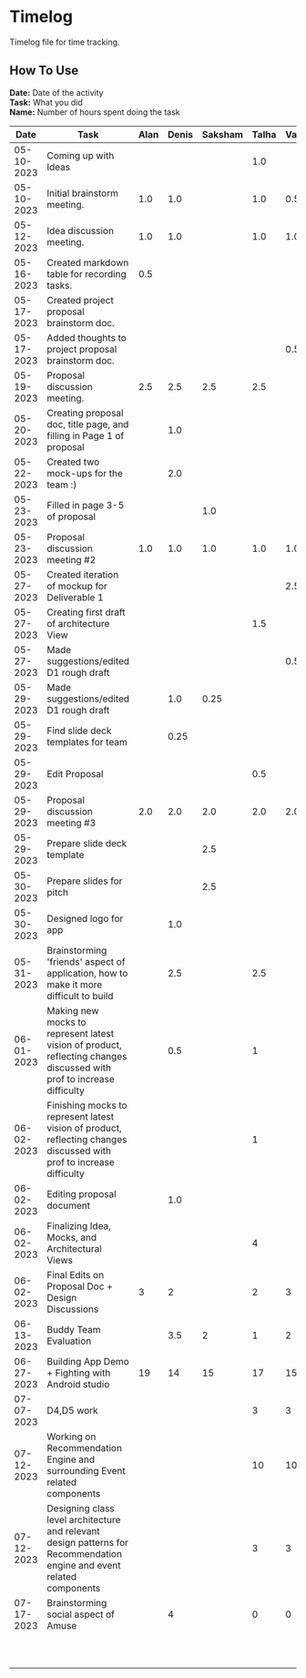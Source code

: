 # Timelog 

Timelog file for time tracking.

## How To Use
**Date:** Date of the activity \
**Task:** What you did \
**Name:** Number of hours spent doing the task

| Date | Task  | Alan  | Denis  | Saksham  |  Talha | Vardan  | Yinuo  |
|------|-------|-------|--------|----------|--------|---------|--------|
| 05-10-2023  | Coming up with Ideas  |  |  |  | 1.0 | | |
| 05-10-2023  | Initial brainstorm meeting.  | 1.0 | 1.0 |  | 1.0 | 0.5 | 1.0 |
| 05-12-2023  | Idea discussion meeting.  | 1.0 | 1.0 |  | 1.0 | 1.0 | 1.0 |
| 05-16-2023  | Created markdown table for recording tasks.  | 0.5  |   |   |   |   |   |
| 05-17-2023  | Created project proposal brainstorm doc.  |  |  |  |  |  | 1.0 |
| 05-17-2023  | Added thoughts to project proposal brainstorm doc.  |  |  |  |  | 0.5 | |
| 05-19-2023  | Proposal discussion meeting.  | 2.5 | 2.5 | 2.5 | 2.5 |  | 2.5 |
| 05-20-2023  | Creating proposal doc, title page, and filling in Page 1 of proposal  |   | 1.0 |   |   |   |   |
| 05-22-2023  | Created two mock-ups for the team :)  |   | 2.0 |   |   |   |   |
| 05-23-2023  | Filled in page 3-5 of proposal  |   |  | 1.0 |   |   | 1.0 |
| 05-23-2023  | Proposal discussion meeting #2 | 1.0  | 1.0 |  1.0 | 1.0  | 1.0  | 1.0 |
| 05-27-2023  | Created iteration of mockup for Deliverable 1 |  |  |  | | 2.5  | |
| 05-27-2023  | Creating first draft of architecture View |  |  |  | 1.5 | | |
| 05-27-2023  | Made suggestions/edited D1 rough draft |   |  |  | | 0.5  | |
| 05-29-2023  | Made suggestions/edited D1 rough draft |   | 1.0 | 0.25 | |  | | 
| 05-29-2023  | Find slide deck templates for team |   | 0.25 |  | |  | | 
| 05-29-2023  | Edit Proposal |   | |  | 0.5 |  | | 
| 05-29-2023  | Proposal discussion meeting #3 | 2.0  | 2.0 |  2.0 | 2.0  | 2.0  | 2.0 |
| 05-29-2023  | Prepare slide deck template |       |        | 2.5 |        |         |        |
| 05-30-2023  | Prepare slides for pitch |       |        | 2.5 |        |         |        |
| 05-30-2023  | Designed logo for app |  | 1.0 |  |  |  |  |
| 05-31-2023  | Brainstorming 'friends' aspect of application, how to make it more difficult to build |  | 2.5 |  | 2.5  |  |  |
| 06-01-2023 | Making new mocks to represent latest vision of product, reflecting changes discussed with prof to increase difficulty |       |0.5|          | 1 |         |        |
| 06-02-2023 | Finishing mocks to represent latest vision of product, reflecting changes discussed with prof to increase difficulty |       |        |          | 1 |         |        |
| 06-02-2023  | Editing proposal document |  | 1.0 |  |  |  |  |
| 06-02-2023  | Finalizing Idea, Mocks, and Architectural Views |  |  |  | 4 |  |  |
| 06-02-2023  | Final Edits on Proposal Doc + Design Discussions    |    3   |  2      |          |   2     |    3     |    1.5    |
| 06-13-2023  | Buddy Team Evaluation    |   |   3.5   |     2     |   1     |    2    |      |
|  06-27-2023    |   Building App Demo + Fighting with Android studio    |  19     |   14     |    15      |  17      |    15     |   22     |
|   07-07-2023   |  D4,D5 work     |       |        |          |   3     |    3     |        |
|   07-12-2023   |   Working on Recommendation Engine and surrounding Event related components    |       |        |          |    10    |    10    |        |
|   07-12-2023   |   Designing class level architecture and relevant design patterns for Recommendation engine and event related components    |       |        |          |      3  |      3   |        |
|   07-17-2023   | Brainstorming social aspect of Amuse     |       |    4    |          |   0     |    0     |     4   |
|      |       |       |        |          |        |         |        |
|      |       |       |        |          |        |         |        |
|      |       |       |        |          |        |         |        |
|      |       |       |        |          |        |         |        |
|      |       |       |        |          |        |         |        |
|      |       |       |        |          |        |         |        |
|      |       |       |        |          |        |         |        |
|      |       |       |        |          |        |         |        |
|      |       |       |        |          |        |         |        |
|      |       |       |        |          |        |         |        |
